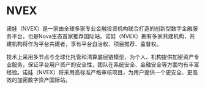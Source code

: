 # NVEX

诺娃（NVEX）是一家由全球多家专业金融投资机构联合打造的创新型数字金融服务平台，也是Nova生态首家推荐国际站。诺娃（NVEX）拥有多家共建机构，共建机构将作为平台共建者，享有平台自治权、项目推荐、监督权。

技术上采用多节点与全球化托管和清算底层链模型，为个人、机构提供加密资产专业服务，保证平台用户资产的安全性，团队在系统安全、金融安全等方面均有丰富经验。诺娃（NVEX）将采用高标准严格审核项目，为用户提供一个更安全、更高效的加密数字资产国际站。
